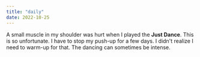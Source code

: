 ```yaml
---
title: "daily"
date: 2022-10-25
---
```

A small muscle in my shoulder was hurt when I played the **Just Dance**. This is so unfortunate. I have to stop my push-up for a few days.
I didn't realize I need to warm-up for that. The dancing can sometimes be intense.
